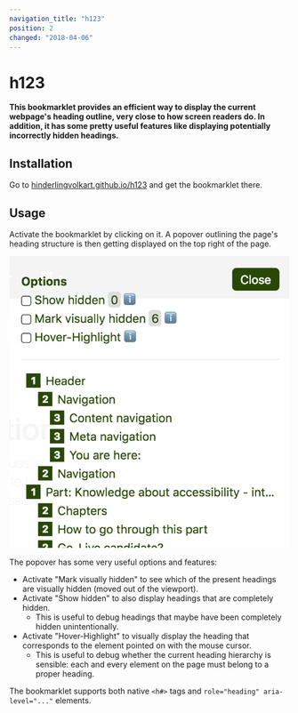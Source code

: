 ```yaml
---
navigation_title: "h123"
position: 2
changed: "2018-04-06"
---
```


# h123

**This bookmarklet provides an efficient way to display the current webpage's heading outline, very close to how screen readers do. In addition, it has some pretty useful features like displaying potentially incorrectly hidden headings.**

## Installation

Go to [hinderlingvolkart.github.io/h123](https://hinderlingvolkart.github.io/h123) and get the bookmarklet there.

## Usage

Activate the bookmarklet by clicking on it. A popover outlining the page's heading structure is then getting displayed on the top right of the page.

![The h123 bookmarklet in action](_media/the-h123-bookmarklet-in-action.png)

The popover has some very useful options and features:

- Activate "Mark visually hidden" to see which of the present headings are visually hidden (moved out of the viewport).
- Activate "Show hidden" to also display headings that are completely hidden.
    - This is useful to debug headings that maybe have been completely hidden unintentionally.
- Activate "Hover-Highlight" to visually display the heading that corresponds to the element pointed on with the mouse cursor.
    - This is useful to debug whether the current heading hierarchy is sensible: each and every element on the page must belong to a proper heading.

The bookmarklet supports both native `<h#>` tags and `role="heading" aria-level="..."` elements.